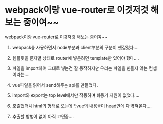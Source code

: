 # webpack이랑 vue-router로 이것저것 해보는 중이여~~
webpack이랑 vue-router로 이것저것 해보는 중이여~~

1. webpack을 사용하면서 node부분과 client부분의 구분이 헷갈렸다....

2. 템플릿을 문자열 상태로 router에 넣은려면 template만 있어야 했다....

3. 파일을 import하여 그대로 넣는건 잘 동작하지만 우리는 파일을 만들지 않는 컨셉이라는....

4. vue파일을 읽어서 send해주는 api를 만들었다.

5. import와 export는 top level에서만 작동하며 비동기 지원이 없었다....

6. 호출했더니 html의 형태로 오는데 *.vue의 내용물이 head안에 다 밖혀온다....

7. 추출할 방법이 없어 아직 고민중....